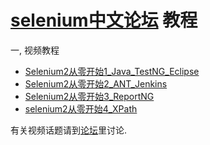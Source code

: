 [selenium中文论坛](http://seleniumcn.cn) 教程
=============================================




一, 视频教程
* [Selenium2从零开始1_Java_TestNG_Eclipse](http://v.youku.com/v_show/id_XNTg0Njg4NDY0.html)
* [Selenium2从零开始2_ANT_Jenkins](http://v.youku.com/v_show/id_XNTg1MTIyMTg0.html)
* [Selenium2从零开始3_ReportNG](http://v.youku.com/v_show/id_XNTg3OTgzMzg0.html)
* [selenium2从零开始4_XPath](http://v.youku.com/v_show/id_XNTg5ODAwMTI4.html)

有关视频话题请到[论坛](http://seleniumcn.cn)里讨论.

